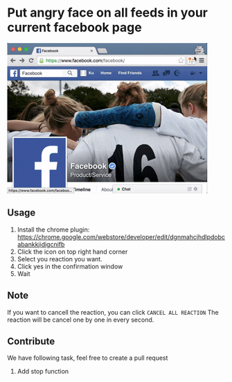 # Put angry face on all feeds in your current facebook page

![screenshot](https://github.com/199911/put-angry-face-on-all-fb-posts/raw/devel/store_screenshot.gif)

## Usage

1. Install the chrome plugin: https://chrome.google.com/webstore/developer/edit/dgnmahcjhdlpdobcabankkjidigcnifb
2. Click the icon on top right hand corner
3. Select you reaction you want.
4. Click yes in the confirmation window
5. Wait

## Note
If you want to cancell the reaction, you can click `CANCEL ALL REACTION`
The reaction will be cancel one by one in every second.

## Contribute 

We have following task, feel free to create a pull request

1. Add stop function
